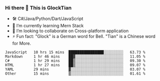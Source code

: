 ### Hi there 👋 This is GlockTian

- 🛠️ C#/Java/Python/Dart/JavaScript
- 🌱 I’m currently learning Mern Stack
- 👯 I’m looking to collaborate on Cross-platform application
- ⚡ Fun fact: "Glock" is a German word for Bell. "Tian" is a Chinese word for More.


<!--START_SECTION:waka-->

```text
JavaScript   10 hrs 15 mins  ████████████████░░░░░░░░░   63.73 %
Markdown     1 hr 46 mins    ██▓░░░░░░░░░░░░░░░░░░░░░░   11.05 %
C#           1 hr 29 mins    ██▒░░░░░░░░░░░░░░░░░░░░░░   09.30 %
HTML         1 hr 27 mins    ██▒░░░░░░░░░░░░░░░░░░░░░░   09.07 %
YAML         29 mins         ▓░░░░░░░░░░░░░░░░░░░░░░░░   03.07 %
Other        15 mins         ▒░░░░░░░░░░░░░░░░░░░░░░░░   01.61 %
```

<!--END_SECTION:waka-->

<!--
**GlockTian/GlockTian** is a ✨ _special_ ✨ repository because its `README.md` (this file) appears on your GitHub profile.

Here are some ideas to get you started:

- 🔭 I’m currently working on ...
- 🌱 I’m currently learning ...
- 👯 I’m looking to collaborate on ...
- 🤔 I’m looking for help with ...
- 💬 Ask me about ...
- 📫 How to reach me: ...
- 😄 Pronouns: ...
- ⚡ Fun fact: ...
-->
